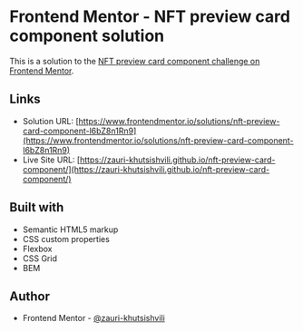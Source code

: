 # Frontend Mentor - NFT preview card component solution

This is a solution to the [NFT preview card component challenge on Frontend Mentor](https://www.frontendmentor.io/challenges/nft-preview-card-component-SbdUL_w0U).

## Links

- Solution URL: [https://www.frontendmentor.io/solutions/nft-preview-card-component-l6bZ8n1Rn9](https://www.frontendmentor.io/solutions/nft-preview-card-component-l6bZ8n1Rn9)
- Live Site URL: [https://zauri-khutsishvili.github.io/nft-preview-card-component/](https://zauri-khutsishvili.github.io/nft-preview-card-component/)

## Built with

- Semantic HTML5 markup
- CSS custom properties
- Flexbox
- CSS Grid
- BEM

## Author

- Frontend Mentor - [@zauri-khutsishvili](https://www.frontendmentor.io/profile/zauri-khutsishvili)
